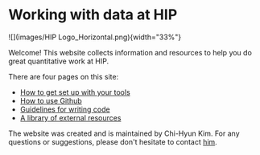 # Working with data at HIP

![](images/HIP Logo_Horizontal.png){width="33%"}

Welcome! This website collects information and resources to help you do great quantitative work at HIP.

There are four pages on this site:

- [How to get set up with your tools](getting-set-up.qmd)
- [How to use Github](using-github.qmd)
- [Guidelines for writing code](code-guidelines.qmd)
- [A library of external resources](resources.qmd)

The website was created and is maintained by Chi-Hyun Kim. For any questions or suggestions, please don't hesitate to contact [him](mailto:chkim@design.upenn.edu).